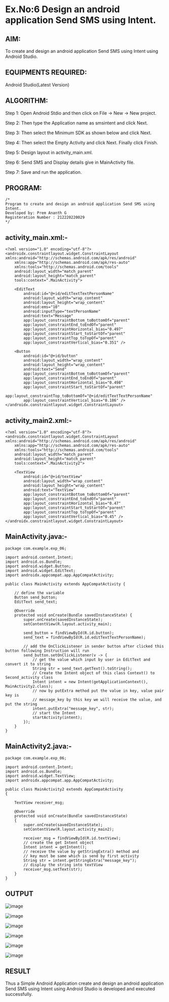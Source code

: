 
# Ex.No:6 Design an android application Send SMS using Intent.


## AIM:

To create and design an android application Send SMS using Intent using Android Studio.

## EQUIPMENTS REQUIRED:

Android Studio(Latest Version)

## ALGORITHM:

Step 1: Open Android Stdio and then click on File -> New -> New project.

Step 2: Then type the Application name as smsintent and click Next. 

Step 3: Then select the Minimum SDK as shown below and click Next.

Step 4: Then select the Empty Activity and click Next. Finally click Finish.

Step 5: Design layout in activity_main.xml.

Step 6: Send SMS and Display details give in MainActivity file.

Step 7: Save and run the application.

## PROGRAM:
```
/*
Program to create and design an android application Send SMS using Intent.
Developed by: Prem Ananth G
Registeration Number : 212220220029
*/
```
## activity_main.xml:-
```
<?xml version="1.0" encoding="utf-8"?>
<androidx.constraintlayout.widget.ConstraintLayout xmlns:android="http://schemas.android.com/apk/res/android"
    xmlns:app="http://schemas.android.com/apk/res-auto"
    xmlns:tools="http://schemas.android.com/tools"
    android:layout_width="match_parent"
    android:layout_height="match_parent"
    tools:context=".MainActivity">

    <EditText
        android:id="@+id/editTextTextPersonName"
        android:layout_width="wrap_content"
        android:layout_height="wrap_content"
        android:ems="10"
        android:inputType="textPersonName"
        android:text="Message"
        app:layout_constraintBottom_toBottomOf="parent"
        app:layout_constraintEnd_toEndOf="parent"
        app:layout_constraintHorizontal_bias="0.497"
        app:layout_constraintStart_toStartOf="parent"
        app:layout_constraintTop_toTopOf="parent"
        app:layout_constraintVertical_bias="0.351" />

    <Button
        android:id="@+id/button"
        android:layout_width="wrap_content"
        android:layout_height="wrap_content"
        android:text="Send"
        app:layout_constraintBottom_toBottomOf="parent"
        app:layout_constraintEnd_toEndOf="parent"
        app:layout_constraintHorizontal_bias="0.498"
        app:layout_constraintStart_toStartOf="parent"
        app:layout_constraintTop_toBottomOf="@+id/editTextTextPersonName"
        app:layout_constraintVertical_bias="0.186" />
</androidx.constraintlayout.widget.ConstraintLayout>
```
## activity_main2.xml:-
```
<?xml version="1.0" encoding="utf-8"?>
<androidx.constraintlayout.widget.ConstraintLayout xmlns:android="http://schemas.android.com/apk/res/android"
    xmlns:app="http://schemas.android.com/apk/res-auto"
    xmlns:tools="http://schemas.android.com/tools"
    android:layout_width="match_parent"
    android:layout_height="match_parent"
    tools:context=".MainActivity2">

    <TextView
        android:id="@+id/textView"
        android:layout_width="wrap_content"
        android:layout_height="wrap_content"
        android:text="TextView"
        app:layout_constraintBottom_toBottomOf="parent"
        app:layout_constraintEnd_toEndOf="parent"
        app:layout_constraintHorizontal_bias="0.47"
        app:layout_constraintStart_toStartOf="parent"
        app:layout_constraintTop_toTopOf="parent"
        app:layout_constraintVertical_bias="0.45" />
</androidx.constraintlayout.widget.ConstraintLayout>
```
## MainActivity.java:-
```
package com.example.exp_06;

import android.content.Intent;
import android.os.Bundle;
import android.widget.Button;
import android.widget.EditText;
import androidx.appcompat.app.AppCompatActivity;

public class MainActivity extends AppCompatActivity {

    // define the variable
    Button send_button;
    EditText send_text;

    @Override
    protected void onCreate(Bundle savedInstanceState) {
        super.onCreate(savedInstanceState);
        setContentView(R.layout.activity_main);

        send_button = findViewById(R.id.button);
        send_text = findViewById(R.id.editTextTextPersonName);

        // add the OnClickListener in sender button after clicked this button following Instruction will run
        send_button.setOnClickListener(v -> {
            // get the value which input by user in EditText and convert it to string
            String str = send_text.getText().toString();
            // Create the Intent object of this class Context() to Second_activity class
            Intent intent = new Intent(getApplicationContext(), MainActivity2.class);
            // now by putExtra method put the value in key, value pair key is
            // message_key by this key we will receive the value, and put the string
            intent.putExtra("message_key", str);
            // start the Intent
            startActivity(intent);
        });
    }
}
```
## MainActivity2.java:-
```
package com.example.exp_06;

import android.content.Intent;
import android.os.Bundle;
import android.widget.TextView;
import androidx.appcompat.app.AppCompatActivity;

public class MainActivity2 extends AppCompatActivity
{

    TextView receiver_msg;

    @Override
    protected void onCreate(Bundle savedInstanceState)
    {
        super.onCreate(savedInstanceState);
        setContentView(R.layout.activity_main2);

        receiver_msg = findViewById(R.id.textView);
        // create the get Intent object
        Intent intent = getIntent();
        // receive the value by getStringExtra() method and
        // key must be same which is send by first activity
        String str = intent.getStringExtra("message_key");
        // display the string into textView
        receiver_msg.setText(str);
    }
}
```
## OUTPUT
![image](https://github.com/ManiKandan228/Mobile-Application-Development/assets/119160414/fcc5d16c-7708-49fc-8e08-9c9605af003f)

![image](https://github.com/ManiKandan228/Mobile-Application-Development/assets/119160414/d45ca995-d873-4ea5-9b54-8254b45431eb)

![image](https://github.com/ManiKandan228/Mobile-Application-Development/assets/119160414/1ab9de6c-a588-400e-aa97-51dd8d8c0025)

![image](https://github.com/ManiKandan228/Mobile-Application-Development/assets/119160414/858c3fd1-2620-407e-bf0a-f70a4091f51f)

![image](https://github.com/ManiKandan228/Mobile-Application-Development/assets/119160414/6c0ed17d-7aef-4586-ae0b-1c646ab4f9b0)

![image](https://github.com/ManiKandan228/Mobile-Application-Development/assets/119160414/f37efb42-57ce-42c0-ac57-dac3233a93ca)

## RESULT
Thus a Simple Android Application create and design an android application Send SMS using Intent using Android Studio is developed and executed successfully.
